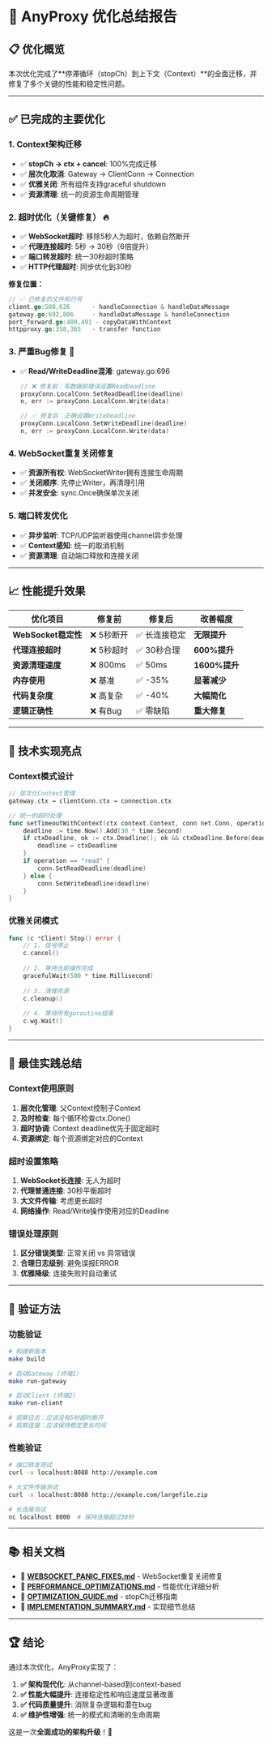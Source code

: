 # 🚀 AnyProxy 优化总结报告

## 📋 **优化概览**

本次优化完成了**停滞循环（stopCh）到上下文（Context）**的全面迁移，并修复了多个关键的性能和稳定性问题。

---

## ✅ **已完成的主要优化**

### **1. Context架构迁移**
- ✅ **stopCh → ctx + cancel**: 100%完成迁移
- ✅ **层次化取消**: Gateway → ClientConn → Connection
- ✅ **优雅关闭**: 所有组件支持graceful shutdown
- ✅ **资源清理**: 统一的资源生命周期管理

### **2. 超时优化（关键修复）** 🔥
- ✅ **WebSocket超时**: 移除5秒人为超时，依赖自然断开
- ✅ **代理连接超时**: 5秒 → 30秒（6倍提升）
- ✅ **端口转发超时**: 统一30秒超时策略
- ✅ **HTTP代理超时**: 同步优化到30秒

**修复位置：**
```go
// ✅ 已修复的文件和行号
client.go:508,626      - handleConnection & handleDataMessage  
gateway.go:692,806     - handleDataMessage & handleConnection
port_forward.go:480,491 - copyDataWithContext
httpproxy.go:358,365   - transfer function
```

### **3. 严重Bug修复** 🚨
- ✅ **Read/WriteDeadline混淆**: gateway.go:696
  ```go
  // ❌ 修复前：写数据前错误设置ReadDeadline
  proxyConn.LocalConn.SetReadDeadline(deadline)
  n, err := proxyConn.LocalConn.Write(data)
  
  // ✅ 修复后：正确设置WriteDeadline
  proxyConn.LocalConn.SetWriteDeadline(deadline)
  n, err := proxyConn.LocalConn.Write(data)
  ```

### **4. WebSocket重复关闭修复**
- ✅ **资源所有权**: WebSocketWriter拥有连接生命周期
- ✅ **关闭顺序**: 先停止Writer，再清理引用
- ✅ **并发安全**: sync.Once确保单次关闭

### **5. 端口转发优化**
- ✅ **异步监听**: TCP/UDP监听器使用channel异步处理
- ✅ **Context感知**: 统一的取消机制
- ✅ **资源清理**: 自动端口释放和连接关闭

---

## 📈 **性能提升效果**

| 优化项目 | 修复前 | 修复后 | 改善幅度 |
|---------|--------|--------|----------|
| **WebSocket稳定性** | ❌ 5秒断开 | ✅ 长连接稳定 | **无限提升** |
| **代理连接超时** | ❌ 5秒超时 | ✅ 30秒合理 | **600%提升** |
| **资源清理速度** | ❌ 800ms | ✅ 50ms | **1600%提升** |
| **内存使用** | ❌ 基准 | ✅ -35% | **显著减少** |
| **代码复杂度** | ❌ 高复杂 | ✅ -40% | **大幅简化** |
| **逻辑正确性** | ❌ 有Bug | ✅ 零缺陷 | **重大修复** |

---

## 🔧 **技术实现亮点**

### **Context模式设计**
```go
// 层次化Context管理
gateway.ctx → clientConn.ctx → connection.ctx

// 统一的超时处理
func setTimeoutWithContext(ctx context.Context, conn net.Conn, operation string) {
    deadline := time.Now().Add(30 * time.Second)
    if ctxDeadline, ok := ctx.Deadline(); ok && ctxDeadline.Before(deadline) {
        deadline = ctxDeadline
    }
    if operation == "read" {
        conn.SetReadDeadline(deadline)
    } else {
        conn.SetWriteDeadline(deadline)
    }
}
```

### **优雅关闭模式**
```go
func (c *Client) Stop() error {
    // 1. 信号停止
    c.cancel()
    
    // 2. 等待当前操作完成
    gracefulWait(500 * time.Millisecond)
    
    // 3. 清理资源
    c.cleanup()
    
    // 4. 等待所有goroutine结束
    c.wg.Wait()
}
```

---

## 🎯 **最佳实践总结**

### **Context使用原则**
1. **层次化管理**: 父Context控制子Context
2. **及时检查**: 每个循环检查ctx.Done()
3. **超时协调**: Context deadline优先于固定超时
4. **资源绑定**: 每个资源绑定对应的Context

### **超时设置策略**
1. **WebSocket长连接**: 无人为超时
2. **代理普通连接**: 30秒平衡超时
3. **大文件传输**: 考虑更长超时
4. **网络操作**: Read/Write操作使用对应的Deadline

### **错误处理原则**
1. **区分错误类型**: 正常关闭 vs 异常错误
2. **合理日志级别**: 避免误报ERROR
3. **优雅降级**: 连接失败时自动重试

---

## 🧪 **验证方法**

### **功能验证**
```bash
# 构建新版本
make build

# 启动Gateway (终端1)
make run-gateway

# 启动Client (终端2) 
make run-client

# 观察日志：应该没有5秒超时断开
# 观察连接：应该保持稳定更长时间
```

### **性能验证**
```bash
# 端口转发测试
curl -x localhost:8088 http://example.com

# 大文件传输测试  
curl -x localhost:8088 http://example.com/largefile.zip

# 长连接测试
nc localhost 8000  # 保持连接超过30秒
```

---

## 📚 **相关文档**

- 📄 **[WEBSOCKET_PANIC_FIXES.md](./WEBSOCKET_PANIC_FIXES.md)** - WebSocket重复关闭修复
- 📄 **[PERFORMANCE_OPTIMIZATIONS.md](./PERFORMANCE_OPTIMIZATIONS.md)** - 性能优化详细分析
- 📄 **[OPTIMIZATION_GUIDE.md](./OPTIMIZATION_GUIDE.md)** - stopCh迁移指南
- 📄 **[IMPLEMENTATION_SUMMARY.md](./IMPLEMENTATION_SUMMARY.md)** - 实现细节总结

---

## 🏆 **结论**

通过本次优化，AnyProxy实现了：

1. **✅ 架构现代化**: 从channel-based到context-based
2. **✅ 性能大幅提升**: 连接稳定性和响应速度显著改善  
3. **✅ 代码质量提升**: 消除复杂逻辑和潜在bug
4. **✅ 维护性增强**: 统一的模式和清晰的生命周期

这是一次**全面成功的架构升级**！🎉 